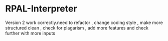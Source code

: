 # RPAL-Interpreter


Version 2 work correctly.need to refactor  , change coding style , make more structured clean , check for plagarism , add more features  and check further with more inputs
